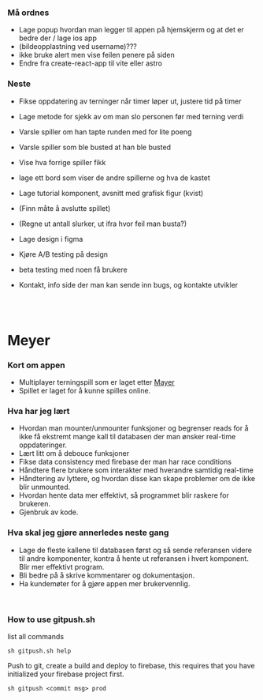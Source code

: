 ### Må ordnes
- Lage popup hvordan man legger til appen på hjemskjerm og at det er bedre der / lage ios app
- (bildeopplastning ved username)???
- ikke bruke alert men vise feilen penere på siden
- Endre fra create-react-app til vite eller astro

### Neste
- Fikse oppdatering av terninger når timer løper ut, justere tid på timer
- Lage metode for sjekk av om man slo personen før med terning verdi
- Varsle spiller om han tapte runden med for lite poeng
- Varsle spiller som ble busted at han ble busted

- Vise hva forrige spiller fikk
- lage ett bord som viser de andre spillerne og hva de kastet

- Lage tutorial komponent, avsnitt med grafisk figur (kvist)

- (Finn måte å avslutte spillet)
- (Regne ut antall slurker, ut ifra hvor feil man busta?)

- Lage design i figma
- Kjøre A/B testing på design
- beta testing med noen få brukere

- Kontakt, info side der man kan sende inn bugs, og kontakte utvikler 
   
<br/><br/>

# Meyer

### Kort om appen
- Multiplayer terningspill som er laget etter <a href="https://da.wikipedia.org/wiki/Meyer_(terningspil)">Mayer</a>
- Spillet er laget for å kunne spilles online.

### Hva har jeg lært
- Hvordan man mounter/unmounter funksjoner og begrenser reads for å ikke få ekstremt mange kall til databasen der man ønsker real-time oppdateringer.
- Lært litt om å debouce funksjoner
- Fikse data consistency med firebase der man har race conditions
- Håndtere flere brukere som interakter med hverandre samtidig real-time
- Håndtering av lyttere, og hvordan disse kan skape problemer om de ikke blir unmounted.
- Hvordan hente data mer effektivt, så programmet blir raskere for brukeren.
- Gjenbruk av kode.

### Hva skal jeg gjøre annerledes neste gang
- Lage de fleste kallene til databasen først og så sende referansen videre til andre komponenter, kontra å hente ut referansen i hvert komponent. Blir mer effektivt program.
- Bli bedre på å skrive kommentarer og dokumentasjon.
- Ha kundemøter for å gjøre appen mer brukervennlig.

<br />

### How to use gitpush.sh
list all commands
```
sh gitpush.sh help
```
Push to git, create a build and deploy to firebase, this requires that you have initialized your firebase project first.
```
sh gitpush <commit msg> prod
```